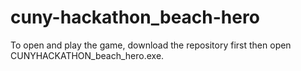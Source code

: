 # cuny-hackathon_beach-hero

To open and play the game, download the repository first then open CUNYHACKATHON_beach_hero.exe.
